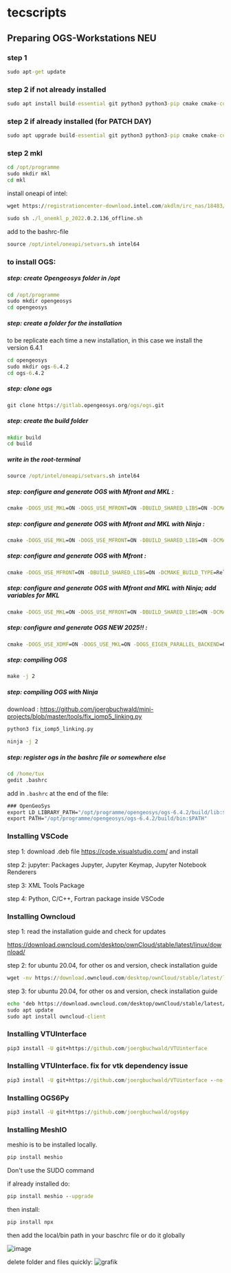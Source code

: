 # tecscripts



## Preparing OGS-Workstations NEU
### step 1
```bat
sudo apt-get update
```
### step 2 if not already installed 
```bat
sudo apt install build-essential git python3 python3-pip cmake cmake-curses-gui ninja-build -y
```

### step 2 if already installed (for PATCH DAY)
```bat
sudo apt upgrade build-essential git python3 python3-pip cmake cmake-curses-gui ninja-build -y
```

### step 2 mkl 
```bat
cd /opt/programme
sudo mkdir mkl
cd mkl
```
install oneapi of intel: 
```bat
wget https://registrationcenter-download.intel.com/akdlm/irc_nas/18483/l_onemkl_p_2022.0.2.136_offline.sh

sudo sh ./l_onemkl_p_2022.0.2.136_offline.sh
```
add to the bashrc-file 
```bat
source /opt/intel/oneapi/setvars.sh intel64
```

### to install OGS:
##### step: create Opengeosys folder in /opt 
```bat
cd /opt/programme
sudo mkdir opengeosys
cd opengeosys
```
##### step: create a folder for the installation 
to be replicate each time a new installation, in this case we install the version 6.4.1
```bat
cd opengeosys
sudo mkdir ogs-6.4.2
cd ogs-6.4.2
```

##### step: clone ogs
```bat
git clone https://gitlab.opengeosys.org/ogs/ogs.git
```
##### step: create the build folder 
```bat
mkdir build
cd build
```
##### write in the root-terminal  
```bat
source /opt/intel/oneapi/setvars.sh intel64
```

##### step: configure and generate OGS with Mfront and MKL : 
```bat
cmake -DOGS_USE_MKL=ON -DOGS_USE_MFRONT=ON -DBUILD_SHARED_LIBS=ON -DCMAKE_BUILD_TYPE=Release ../ogs
```
##### step: configure and generate OGS with Mfront and MKL with Ninja : 
```bat
cmake -DOGS_USE_MKL=ON -DOGS_USE_MFRONT=ON -DBUILD_SHARED_LIBS=ON -DCMAKE_BUILD_TYPE=Release -G Ninja ../ogs
```
##### step: configure and generate OGS with Mfront : 
```bat
cmake -DOGS_USE_MFRONT=ON -DBUILD_SHARED_LIBS=ON -DCMAKE_BUILD_TYPE=Release ../ogs
```
##### step:  configure and generate OGS with Mfront and MKL with Ninja; add variables for MKL
```bat
cmake -DOGS_USE_MKL=ON -DOGS_USE_MFRONT=ON -DBUILD_SHARED_LIBS=ON -DCMAKE_BUILD_TYPE=Release -DBLAS_iomp5_LIBRARY=/opt/intel/oneapi/compiler/2022.0.2/linux/compiler/lib/intel64_lin/libiomp5.so -DBLAS_mkl_core_LIBRARY=/opt/intel/oneapi/mkl/2022.0.2/lib/intel64/libmkl_core.so -DBLAS_mkl_intel_lp64_LIBRARY=/opt/intel/oneapi/mkl/2022.0.2/lib/intel64/libmkl_intel_lp64.so -DBLAS_mkl_intel_thread_LIBRARY=/opt/intel/oneapi/mkl/2022.0.2/lib/intel64/libmkl_intel_thread.so -G Ninja ../ogs 
```

##### step: configure and generate OGS NEW 2025!! : 
```bat
cmake -DOGS_USE_XDMF=ON -DOGS_USE_MKL=ON -DOGS_EIGEN_PARALLEL_BACKEND=OpenMP -DOGS_USE_MFRONT=ON -DBUILD_SHARED_LIBS=ON -DCMAKE_BUILD_TYPE=Release -G Ninja ../ogs    
```
##### step: compiling OGS 
```bat
make -j 2
```
##### step: compiling OGS with Ninja
download : https://github.com/joergbuchwald/mini-projects/blob/master/tools/fix_iomp5_linking.py 
```bat
python3 fix_iomp5_linking.py
```

```bat
ninja -j 2
```


##### step: register ogs in the bashrc file or somewhere else 
```bat
cd /home/tux
gedit .bashrc
```
add in `.bashrc` at the end of the file:

```bat
### OpenGeoSys
export LD_LIBRARY_PATH="/opt/programme/opengeosys/ogs-6.4.2/build/lib:$LD_LIBRARY_PATH"
export PATH="/opt/programme/opengeosys/ogs-6.4.2/build/bin:$PATH"
```


### Installing VSCode 
step 1: download .deb file https://code.visualstudio.com/ and install 

step 2: jupyter: Packages Jupyter, Jupyter Keymap, Jupyter Notebook Renderers  

step 3: XML Tools Package

step 4: Python, C/C++, Fortran package inside VSCode


### Installing Owncloud 
step 1: read the installation guide and check for updates

https://download.owncloud.com/desktop/ownCloud/stable/latest/linux/download/

step 2: for ubuntu 20.04, for other os and version, check installation guide
```bat
wget -nv https://download.owncloud.com/desktop/ownCloud/stable/latest/linux/Ubuntu_20.04/Release.key -O - | sudo apt-key add -
```

step 3: for ubuntu 20.04, for other os and version, check installation guide
```bat
echo 'deb https://download.owncloud.com/desktop/ownCloud/stable/latest/linux/Ubuntu_20.04/ /' | sudo tee -a /etc/apt/sources.list.d/owncloud.list
sudo apt update
sudo apt install owncloud-client
```

### Installing VTUInterface

```bat
pip3 install -U git+https://github.com/joergbuchwald/VTUinterface
```

### Installing VTUInterface. fix for vtk dependency issue
```bat
pip3 install -U git+https://github.com/joergbuchwald/VTUinterface --no-deps
```

### Installing OGS6Py

```bat
pip3 install -U git+https://github.com/joergbuchwald/ogs6py
```

### Installing MeshIO
meshio is to be installed locally.
```bat
pip install meshio 
```
Don't use the SUDO command 

if already installed do: 
```bat
pip install meshio --upgrade
```


then install: 
```bat
pip install npx 
```
then add the  local/bin path in your baschrc file or do it globally 

![image](https://user-images.githubusercontent.com/22998049/142422914-d66e2546-8d36-4de5-b1fd-161b348ac1a2.png)



delete folder and files quickly:
![grafik](https://user-images.githubusercontent.com/22998049/167633203-c7c0f4b7-d2f9-42f4-a15c-71731a711784.png)

